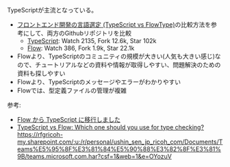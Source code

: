 TypeScriptが主流となっている。
- [フロントエンド開発の言語選定 (TypeScript vs FlowType)](https://qiita.com/arx8/items/5e0b2873cb982b830fa7)の比較方法を参考にして、両方のGithubリポジトリを比較
  - [TypeScript](https://github.com/microsoft/TypeScript): Watch 2135, Fork 12.6k, Star 102k
  - [Flow](https://github.com/facebook/flow): Watch 386, Fork 1.9k, Star 22.1k
- Flowより、TypeScriptのコミュニティの規模が大きい(人気も大きい感じ)なので、チュートリアルなどの資料や情報が取得しやすい、問題解決のための資料も探しやすい
- Flowより、TypeScriptのメッセージやエラーがわかりやすい
- Flowでは、型定義ファイルの管理が複雑

参考:
- [Flow から TypeScript に移行しました](https://texta.pixta.jp/entry/2018/06/07/120000)
- [TypeScript vs Flow: Which one should you use for type checking?](https://codedamn.com/news/javascript/flow-vs-typescript)
https://rfgricoh-my.sharepoint.com/:u:/r/personal/ushin_sen_jp_ricoh_com/Documents/Teams%E5%95%8F%E3%81%84%E5%90%88%E3%82%8F%E3%81%9B/teams.microsoft.com.har?csf=1&web=1&e=OYozuV